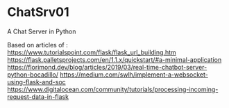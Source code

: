 # ChatSrv01
A Chat Server in Python

Based on articles of :
                        https://www.tutorialspoint.com/flask/flask_url_building.htm
                        https://flask.palletsprojects.com/en/1.1.x/quickstart/#a-minimal-application
                        https://florimond.dev/blog/articles/2019/03/real-time-chatbot-server-python-bocadillo/
                        https://medium.com/swlh/implement-a-websocket-using-flask-and-soc
                        https://www.digitalocean.com/community/tutorials/processing-incoming-request-data-in-flask
                        
